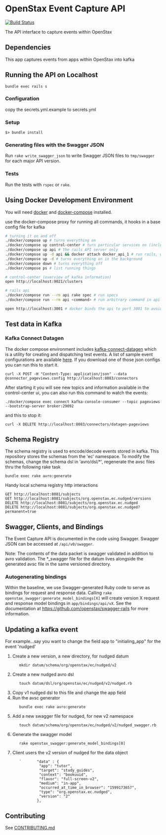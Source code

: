 # OpenStax Event Capture API

[![Build Status](https://travis-ci.com/openstax/open-search.svg?branch=master)](https://travis-ci.com/openstax/event-capture-api)

The API interface to capture events within OpenStax

## Dependencies

This app captures events from apps within OpenStax into kafka

## Running the API on Localhost
```.env
bundle exec rails s
```

### Configuration

copy the secrets.yml.example to secrets.yml

### Setup

```
$> bundle install
```

### Generating files with the Swagger JSON

Run `rake write_swagger_json` to write Swagger JSON files to `tmp/swagger` for each major API version.

### Tests

Run the tests with `rspec` or `rake`.

</details>

## Using Docker Development Environment

You will need [docker](https://docs.docker.com/get-docker/) and [docker-compose](https://docs.docker.com/compose/install/#install-compose) installed.

use the docker-compose proxy for running all commands, it hooks in a base config file for kafka

```bash
# turning it on and off
./docker/compose up # turns everything on
./docker/compose up control-center # turn particular services on (includes dependencies)
./docker/compose up api # the rails API server only
./docker/compose up -d api && docker attach docker_api_1 # run rails, watch output, and debug
./docker/compose up -d # turns everything on in the background
./docker/compose down # turns everything off
./docker/compose ps # list running things

# control-center (overview of kafka information)
open http://localhost:9021/clusters

# rails api
./docker/compose run --rm api rake spec # run specs
./docker/compose run --rm api <command> # run arbitrary command in api container

open http://localhost:3001 # docker binds the api to port 3001 to avoid conflicting with the same running on the host
```

</details>

## Test data in Kafka

### Kafka Connect Datagen
The docker compose environment includes [kafka-connect-datagen](https://github.com/confluentinc/kafka-connect-datagen) which is a utility for
creating and dispatching test events. A list of sample event configurations are available [here](https://github.com/confluentinc/kafka-connect-datagen/tree/master/config). If you download one of those json configs you can run this to start it.
```
curl -X POST -H "Content-Type: application/json" --data @connector_pageviews.config http://localhost:8083/connectors
```

After starting it you will see new topics and information available in the control-center ui, you can also run this command to watch the events:
```
./docker/compose exec connect kafka-console-consumer --topic pageviews --bootstrap-server broker:29092
```

and this to stop it:
```
curl -X DELETE http://localhost:8083/connectors/datagen-pageviews
```

## Schema Registry

The schema registry is used to encode/decode events stored in kafka.  This repository stores the schemas from the 'ec' namespace.  To modify the schemas, change the schema dsl in 'avro/dsl/*', regenerate the avsc files thru the following rake task
```
bundle exec rake avro:generate
```

Handy local schema registry http interactions
```
GET http://localhost:8081/subjects
GET http://localhost:8081/subjects/org.openstax.ec.nudged/versions
DELETE http://localhost:8081/subjects/org.openstax.ec.nudged
DELETE http://localhost:8081/subjects/org.openstax.ec.nudged?permanent=true
```

## Swagger, Clients, and Bindings

The Event Capture API is documented in the code using Swagger.  Swagger JSON can be accessed at `/api/v0/swagger`.

Note: The contents of the data packet is swagger validated in addition to avro validation.  The *_swagger file for the datum lives alongside the generated avsc file in the same versioned directory.

### Autogenerating bindings

Within the baseline, we use Swagger-generated Ruby code to serve as bindings for request and response data.  Calling
`rake openstax_swagger:generate_model_bindings[X]` will create version X request and response model bindings in `app/bindings/api/vX`.
See the documentation at https://github.com/openstax/swagger-rails for more information.

## Updating a kafka event
For example...say you want to change the field app to "initialing_app" for the event 'nudged'
  1. Create a new version, a new directory, for nudged datum
     ```
        mkdir datum/schema/org/openstax/ec/nudged/v2
     ```
  1. Create a new nudged avro dsl
      ```
         touch datum/dsl/org/openstax/ec/nudged/v2/nudged.rb
      ```
  1. Copy v1 nudged dsl to this file and change the app field
  1. Run the avsc generator
      ```
         bundle exec rake avro:generate
      ```
  1. Add a new swagger file for nudged, for new v2 namespace
      ```
         touch datum/schema/org/openstax/ec/nudged/v2/nudged_swagger.rb
      ```
  1. Generate the swagger model
      ```
         rake openstax_swagger:generate_model_bindings[0]
      ```
  1. Client users the v2 version of nudged for the data object
      ```
         `       "data" : {
                  "app": "tutor",
                  "target": "study_guides",
                  "context": "bookuuid",
                  "flavor": "full-screen-v2",
                  "medium": "in-app",
                  "occurred_at_time_in_browser": "1599173657",
                  "type": "org.openstax.ec.nudged",
                  "version": "2"
                 },
      ```

## Contributing

See [CONTRIBUTING.md](./CONTRIBUTING.md)
